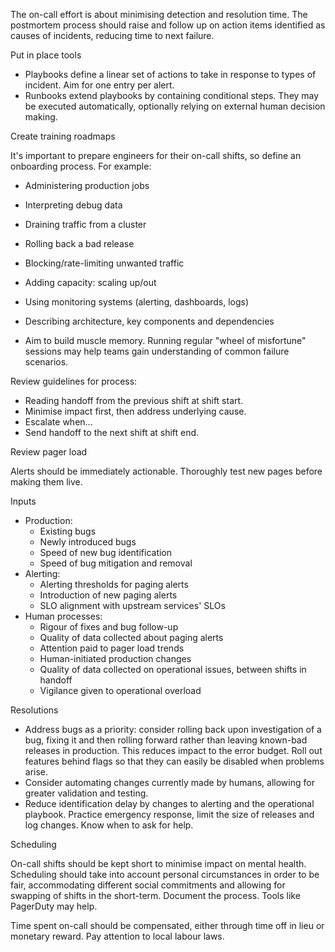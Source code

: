 The on-call effort is about minimising detection and resolution time. The postmortem process should raise and follow up on action items identified as causes of incidents, reducing time to next failure.

Put in place tools

- Playbooks define a linear set of actions to take in response to types of incident. Aim for one entry per alert.
- Runbooks extend playbooks by containing conditional steps. They may be executed automatically, optionally relying on external human decision making.

Create training roadmaps

It's important to prepare engineers for their on-call shifts, so define an onboarding process. For example:

- Administering production jobs
- Interpreting debug data
- Draining traffic from a cluster
- Rolling back a bad release
- Blocking/rate-limiting unwanted traffic
- Adding capacity: scaling up/out
- Using monitoring systems (alerting, dashboards, logs)
- Describing architecture, key components and dependencies

- Aim to build muscle memory. Running regular "wheel of misfortune" sessions may help teams gain understanding of common failure scenarios.

Review guidelines for process:

- Reading handoff from the previous shift at shift start.
- Minimise impact first, then address underlying cause.
- Escalate when...
- Send handoff to the next shift at shift end.

Review pager load

Alerts should be immediately actionable. Thoroughly test new pages before making them live.

Inputs

- Production:
    - Existing bugs
    - Newly introduced bugs
    - Speed of new bug identification
    - Speed of bug mitigation and removal
- Alerting:
    - Alerting thresholds for paging alerts
    - Introduction of new paging alerts
    - SLO alignment with upstream services' SLOs
- Human processes:
    - Rigour of fixes and bug follow-up
    - Quality of data collected about paging alerts
    - Attention paid to pager load trends
    - Human-initiated production changes
    - Quality of data collected on operational issues, between shifts in handoff
    - Vigilance given to operational overload

Resolutions

- Address bugs as a priority: consider rolling back upon investigation of a bug, fixing it and then rolling forward rather than leaving known-bad releases in production. This reduces impact to the error budget. Roll out features behind flags so that they can easily be disabled when problems arise.
- Consider automating changes currently made by humans, allowing for greater validation and testing.
- Reduce identification delay by changes to alerting and the operational playbook. Practice emergency response, limit the size of releases and log changes. Know when to ask for help.

Scheduling

On-call shifts should be kept short to minimise impact on mental health. Scheduling should take into account personal circumstances in order to be fair, accommodating different social commitments and allowing for swapping of shifts in the short-term. Document the process. Tools like PagerDuty may help.

Time spent on-call should be compensated, either through time off in lieu or monetary reward. Pay attention to local labour laws.